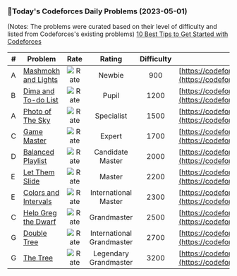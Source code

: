 ### 🌟Today's Codeforces Daily Problems (2023-05-01)
(Notes: The problems were curated based on their level of difficulty and listed from Codeforces's existing problems)
[10 Best Tips to Get Started with Codeforces](https://github.com/ika9810/Codeforces-Daily-Problems/blob/main/10%20Best%20Tips%20to%20Get%20Started%20with%20Codeforces.md)

| # | Problem | Rate| Rating | Difficulty | Contest |
|---| ----- | :--------: | :----------: | :----------: | ---------- |
|A|[Mashmokh and Lights](https://codeforces.com/contest/415/problem/A)|![Rate](https://img.shields.io/badge/Newbie-900-lightgrey)|Newbie|900|[https://codeforces.com/contest/415](https://codeforces.com/contest/415)|
|B|[Dima and To-do List](https://codeforces.com/contest/366/problem/B)|![Rate](https://img.shields.io/badge/Pupil-1200-brightgreen)|Pupil|1200|[https://codeforces.com/contest/366](https://codeforces.com/contest/366)|
|A|[Photo of The Sky](https://codeforces.com/contest/1012/problem/A)|![Rate](https://img.shields.io/badge/Specialist-1500-9cf)|Specialist|1500|[https://codeforces.com/contest/1012](https://codeforces.com/contest/1012)|
|C|[Game Master](https://codeforces.com/contest/1608/problem/C)|![Rate](https://img.shields.io/badge/Expert-1700-blue)|Expert|1700|[https://codeforces.com/contest/1608](https://codeforces.com/contest/1608)|
|D|[Balanced Playlist](https://codeforces.com/contest/1237/problem/D)|![Rate](https://img.shields.io/badge/Candidate%20Master-2000-blueviolet)|Candidate Master|2000|[https://codeforces.com/contest/1237](https://codeforces.com/contest/1237)|
|E|[Let Them Slide](https://codeforces.com/contest/1208/problem/E)|![Rate](https://img.shields.io/badge/Master-2200-orange)|Master|2200|[https://codeforces.com/contest/1208](https://codeforces.com/contest/1208)|
|E|[Colors and Intervals](https://codeforces.com/contest/1552/problem/E)|![Rate](https://img.shields.io/badge/International%20Master-2300-orange)|International Master|2300|[https://codeforces.com/contest/1552](https://codeforces.com/contest/1552)|
|C|[Help Greg the Dwarf](https://codeforces.com/contest/98/problem/C)|![Rate](https://img.shields.io/badge/Grandmaster-2500-red)|Grandmaster|2500|[https://codeforces.com/contest/98](https://codeforces.com/contest/98)|
|G|[Double Tree](https://codeforces.com/contest/1140/problem/G)|![Rate](https://img.shields.io/badge/International%20Grandmaster-2700-red)|International Grandmaster|2700|[https://codeforces.com/contest/1140](https://codeforces.com/contest/1140)|
|G|[The Tree](https://codeforces.com/contest/1017/problem/G)|![Rate](https://img.shields.io/badge/Legendary%20Grandmaster-3200-red)|Legendary Grandmaster|3200|[https://codeforces.com/contest/1017](https://codeforces.com/contest/1017)|
